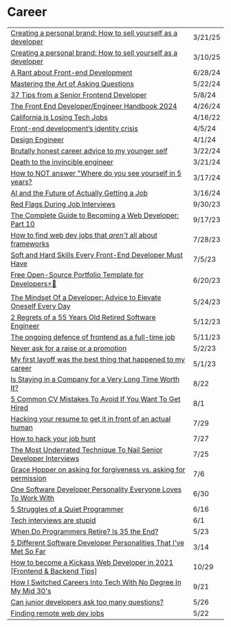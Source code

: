 # Career

|                                                                                                                                                                                                                                                                                                                  |         |
| ---------------------------------------------------------------------------------------------------------------------------------------------------------------------------------------------------------------------------------------------------------------------------------------------------------------- | ------- |
| [Creating a personal brand: How to sell yourself as a developer](https://app.daily.dev/posts/creating-a-personal-brand-how-to-sell-yourself-as-a-developer-ejidfiwe2)                                                                                                                                            | 3/21/25 |
| [Creating a personal brand: How to sell yourself as a developer](https://app.daily.dev/posts/creating-a-personal-brand-how-to-sell-yourself-as-a-developer-ejidfiwe2)                                                                                                                                            | 3/10/25 |
| [A Rant about Front-end Development](https://blog.frankmtaylor.com/2024/06/20/a-rant-about-front-end-development/?utm_source=tldrwebdev)                                                                                                                                                                         | 6/28/24 |
| [Mastering the Art of Asking Questions](https://dev.to/naime_molla/mastering-the-art-of-asking-questions-34bi?context=digest)                                                                                                                                                                                    | 5/22/24 |
| [37 Tips from a Senior Frontend Developer](https://dev.to/_ndeyefatoudiop/37-tips-from-a-senior-frontend-developer-251b?context=digest)                                                                                                                                                                          | 5/8/24  |
| [The Front End Developer/Engineer Handbook 2024](https://frontendmasters.com/guides/front-end-handbook/2024/?utm_source=CSS-Weekly\&utm_medium=newsletter\&utm_campaign=issue-585-april-25-2024)                                                                                                                 | 4/26/24 |
| [California is Losing Tech Jobs](https://www.apricitas.io/p/california-is-losing-tech-jobs?utm_source=tldrnewsletter)                                                                                                                                                                                            | 4/16/22 |
| [Front-end development’s identity crisis](https://www.ellyloel.com/blog/front-end-development-s-identity-crisis/?ref=usepanda.com)                                                                                                                                                                               | 4/5/24  |
| [Design Engineer](https://vercel.com/careers/design-engineer-uk-us-5056771004)                                                                                                                                                                                                                                   | 4/1/24  |
| [Brutally honest career advice to my younger self](https://noahkagan.com/brutally-honest-career-advice-to-my-younger-self/?utm_source=tldrwebdev)                                                                                                                                                                | 3/22/24 |
| [Death to the invincible engineer](https://juraj.hashnode.dev/death-to-the-invincible-engineer?utm_source=tldrwebdev)                                                                                                                                                                                            | 3/21/24 |
| [How to NOT answer "Where do you see yourself in 5 years?](https://dev.to/jmfayard/how-to-not-answer-where-do-you-see-yourself-in-5-years-398m?context=digest)                                                                                                                                                   | 3/17/24 |
| [AI and the Future of Actually Getting a Job](https://dev.to/ben/ai-and-the-future-of-actually-getting-a-job-4ei?context=digest)                                                                                                                                                                                 | 3/16/24 |
| [Red Flags During Job Interviews](https://dev.to/oscarsherelis/red-flags-during-job-interviews-fnl)                                                                                                                                                                                                              | 9/30/23 |
| [The Complete Guide to Becoming a Web Developer: Part 10](https://dev.to/nerdleveltech/the-complete-guide-to-becoming-a-web-developer-part-10-354o)                                                                                                                                                              | 9/17/23 |
| [How to find web dev jobs that _aren't_ all about frameworks](https://gomakethings.com/how-to-find-web-dev-jobs-that-arent-all-about-frameworks/)                                                                                                                                                                | 7/28/23 |
| [Soft and Hard Skills Every Front-End Developer Must Have](https://superdevresources.com/soft-and-hard-skills-every-front-end-developer-must-have/?utm_campaign=Frontend%2BWeekly\&utm_medium=email\&utm_source=Frontend_Weekly_365)                                                                             | 7/5/23  |
| [Free Open-Source Portfolio Template for Developers⚡🚀](https://dev.to/devsyedmohsin/free-open-source-portfolio-template-for-developers-4g1d)                                                                                                                                                                    | 6/20/23 |
| [The Mindset Of a Developer: Advice to Elevate Oneself Every Day](https://betterprogramming.pub/the-mindset-of-a-tech-a-matter-of-perfecting-ones-self-everyday-bdee6b519add)                                                                                                                                    | 5/24/23 |
| [2 Regrets of a 55 Years Old Retired Software Engineer](https://javascript.plainenglish.io/2-regrets-of-a-55-years-old-retired-software-engineer-4c4fafc1bd2b)                                                                                                                                                   | 5/12/23 |
| [The ongoing defence of frontend as a full-time job](https://christianheilmann.com/2023/05/09/the-ongoing-defence-of-frontend-as-a-full-time-job/?utm_source=Codrops+Subscribers\&utm_campaign=a98da775f0-EMAIL_CAMPAIGN_2023_01_20_03_25_COPY_01\&utm_medium=email\&utm_term=0_-a43123b2e4-%5BLIST_EMAIL_ID%5D) | 5/11/23 |
| [Never ask for a raise or a promotion](https://mateusclira.medium.com/never-ask-for-a-raise-or-a-promotion-3a2f19627b2d)                                                                                                                                                                                         | 5/2/23  |
| [My first layoff was the best thing that happened to my career](https://uxdesign.cc/my-first-layoff-was-the-best-thing-that-could-happen-to-my-career-b3250a0fa7ba)                                                                                                                                              | 5/1/23  |
| [Is Staying in a Company for a Very Long Time Worth It?](https://radiant-brushlands-42789.herokuapp.com/betterprogramming.pub/is-staying-in-a-company-for-a-very-long-time-worth-it-9d40976e9bd6)                                                                                                                | 8/22    |
| [5 Common CV Mistakes To Avoid If You Want To Get Hired](https://betterprogramming.pub/5-common-cv-mistakes-to-avoid-if-you-want-to-get-hired-4b454a8055dc)                                                                                                                                                      | 8/1     |
| [Hacking your resume to get it in front of an actual human](https://gomakethings.com/hacking-your-resume-to-get-it-in-front-of-an-actual-human/)                                                                                                                                                                 | 7/29    |
| [How to hack your job hunt](https://gomakethings.com/how-to-hack-your-job-hunt/)                                                                                                                                                                                                                                 | 7/27    |
| [The Most Underrated Technique To Nail Senior Developer Interviews](https://betterprogramming.pub/the-most-underrated-technique-to-nail-senior-developer-interviews-f917025453b7)                                                                                                                                | 7/25    |
| [Grace Hopper on asking for forgiveness vs. asking for permission](https://gomakethings.com/grace-hopper-on-asking-for-forgiveness-vs.-asking-for-permission/)                                                                                                                                                   | 7/6     |
| [One Software Developer Personality Everyone Loves To Work With](https://radiant-brushlands-42789.herokuapp.com/betterprogramming.pub/one-software-developer-personality-everyone-loves-to-work-with-15b841cbc80e)                                                                                               | 6/30    |
| [5 Struggles of a Quiet Programmer](https://betterprogramming.pub/5-struggles-of-a-quiet-programmer-af9fc16108fe)                                                                                                                                                                                                | 6/16    |
| [Tech interviews are stupid](https://gomakethings.com/tech-interviews-are-stupid/)                                                                                                                                                                                                                               | 6/1     |
| [When Do Programmers Retire? Is 35 the End?](https://radiant-brushlands-42789.herokuapp.com/betterprogramming.pub/when-do-programmers-retire-is-35-the-end-72d173760ee2)                                                                                                                                         | 5/23    |
| [5 Different Software Developer Personalities That I’ve Met So Far](https://betterprogramming.pub/5-different-software-developer-personalities-that-ive-met-so-far-13784f3a8d4a)                                                                                                                                 | 3/14    |
| [How to become a Kickass Web Developer in 2021 \[Frontend & Backend Tips\]](https://dev.to/suniljoshi19/how-to-become-a-kickass-web-developer-in-2021-frontend-backend-tips-457h?utm_source=digest_mailer\&utm_medium=email\&utm_campaign=digest_email)                                                          | 10/29   |
| [How I Switched Careers Into Tech With No Degree In My Mid 30's](https://dev.to/willjohnsonio/how-i-switched-careers-into-tech-with-no-degree-in-my-mid-30-s-1n67?utm_source=digest_mailer\&utm_medium=email\&utm_campaign=digest_email)                                                                         | 9/21    |
| [Can junior developers ask too many questions?](https://gomakethings.com/can-junior-developers-ask-too-many-questions/?mc_cid=cffc7a31e8\&mc_eid=\[UNIQID])                                                                                                                                                      | 5/26    |
| [Finding remote web dev jobs](https://gomakethings.com/finding-remote-web-dev-jobs/?mc_cid=3601251ec6\&mc_eid=\[UNIQID])                                                                                                                                                                                         | 5/22    |

